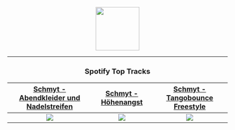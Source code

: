 <p align="center">
  <a href="https://www.tobiasmichael.de">
    <img src="https://tm-website-static.s3.eu-central-1.amazonaws.com/logo.png" width="100" height="100"/>
  </a>
</p>

---

<h3 align="center">Spotify Top Tracks</h3>

[Schmyt - Abendkleider und Nadelstreifen](https://open.spotify.com/track/5xMX2H3NpXB0Kv1nRTSB8O)|[Schmyt - Höhenangst](https://open.spotify.com/track/1esUHh1CO18DH1gZlrr4BO)|[Schmyt - Tangobounce Freestyle](https://open.spotify.com/track/5KncCPjh980rwjWK7fzcq0)
:---:|:----:|:----:
<img src="https://i.scdn.co/image/ab67616d00001e02c118854626e22e4b56141b82"/>|<img src="https://i.scdn.co/image/ab67616d00001e02c118854626e22e4b56141b82"/>|<img src="https://i.scdn.co/image/ab67616d00001e02c118854626e22e4b56141b82"/>